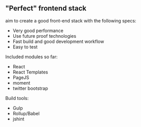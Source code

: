 "Perfect" frontend stack
------------------------

aim to create a good front-end stack with the following specs:
* Very good performance
* Use future proof technologies
* Fast build and good development workflow
* Easy to test

Included modules so far:
* React
* React Templates
* PageJS
* moment
* twitter bootstrap

Build tools:
* Gulp
* Rollup/Babel
* jshint


